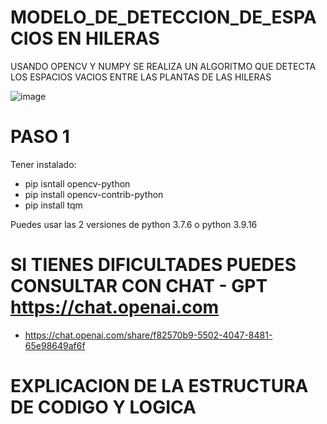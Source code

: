 # MODELO_DE_DETECCION_DE_ESPACIOS EN HILERAS
USANDO OPENCV Y NUMPY SE REALIZA UN ALGORITMO QUE DETECTA LOS ESPACIOS VACIOS ENTRE LAS PLANTAS DE LAS HILERAS

![image](https://github.com/fele14/MODELO_DE_DETECCION/assets/51792829/31f7d05e-ef89-4af5-9968-e2fdaf8bb2ac)

# PASO 1 
Tener instalado: 
 - pip isntall opencv-python
 - pip install opencv-contrib-python
 - pip install tqm

Puedes usar las 2 versiones de python 3.7.6 o python 3.9.16
# SI TIENES DIFICULTADES PUEDES CONSULTAR CON CHAT - GPT https://chat.openai.com

- https://chat.openai.com/share/f82570b9-5502-4047-8481-65e98649af6f

# EXPLICACION DE LA ESTRUCTURA DE CODIGO Y LOGICA

